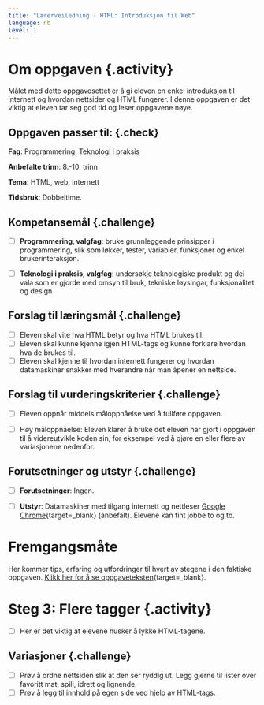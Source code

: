 ```yaml
---
title: "Lærerveiledning - HTML: Introduksjon til Web"
language: nb
level: 1
---
```


# Om oppgaven {.activity}
Målet med dette oppgavesettet er å gi eleven en enkel introduksjon til internett og hvordan nettsider og HTML fungerer. I denne oppgaven er det viktig at eleven tar seg god tid og leser oppgavene nøye.


## Oppgaven passer til: {.check}
 __Fag__: Programmering, Teknologi i praksis

__Anbefalte trinn__: 8.-10. trinn

__Tema__: HTML, web, internett

__Tidsbruk__: Dobbeltime.


## Kompetansemål {.challenge}

- [ ] __Programmering, valgfag__: bruke grunnleggende prinsipper i programmering, slik som løkker, tester, variabler, funksjoner og enkel brukerinteraksjon.

- [ ] __Teknologi i praksis, valgfag__: undersøkje teknologiske produkt og dei vala som er gjorde med omsyn til bruk, tekniske løysingar, funksjonalitet og design


## Forslag til læringsmål {.challenge}
- [ ] Eleven skal vite hva HTML betyr og hva HTML brukes til.
- [ ] Eleven skal kunne kjenne igjen HTML-tags og kunne forklare hvordan hva de brukes til. 
- [ ] Eleven skal kjenne til hvordan internett fungerer og hvordan datamaskiner snakker med hverandre når man åpener en nettside. 

## Forslag til vurderingskriterier {.challenge}

- [ ] Eleven oppnår middels måloppnåelse ved å fullføre oppgaven.

- [ ] Høy måloppnåelse: Eleven klarer å bruke det eleven har gjort i oppgaven til å videreutvikle koden sin, for eksempel ved å gjøre en eller flere av variasjonene nedenfor.


## Forutsetninger og utstyr {.challenge}
- [ ] __Forutsetninger__: Ingen.    

- [ ] __Utstyr__: Datamaskiner med tilgang internett og nettleser [Google Chrome](https://www.google.com/chrome/browser/desktop/index.html){target=_blank} (anbefalt). Elevene kan fint jobbe to og to.


# Fremgangsmåte
Her kommer tips, erfaring og utfordringer til hvert av stegene i den faktiske oppgaven. [Klikk her for å se oppgaveteksten](introduksjon_til_web.html){target=_blank}.

# Steg 3: Flere tagger {.activity}
- [ ] Her er det viktig at elevene husker å lykke HTML-tagene.

## Variasjoner {.challenge}
- [ ] Prøv å ordne nettsiden slik at den ser ryddig ut. Legg gjerne til lister over favoritt mat, spill, idrett og lignende. 
- [ ] Prøv å legg til innhold på egen side ved hjelp av HTML-tags.
